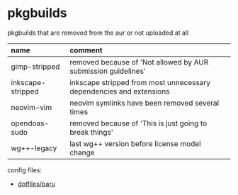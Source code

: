 # pkgbuilds

pkgbuilds that are removed from the aur or not uploaded at all

| name              | comment                                                             |
| :---------------- | :------------------------------------------------------------------ |
| gimp-stripped     | removed because of 'Not allowed by AUR submission guidelines'       |
| inkscape-stripped | inkscape stripped from most unnecessary dependencies and extensions |
| neovim-vim        | neovim symlinks have been removed several times                     |
| opendoas-sudo     | removed because of 'This is just going to break things'             |
| wg++-legacy       | last wg++ version before license model change                       |

config files:

- [dotfiles/paru](https://github.com/mrdotx/dotfiles/tree/master/.config/paru)
